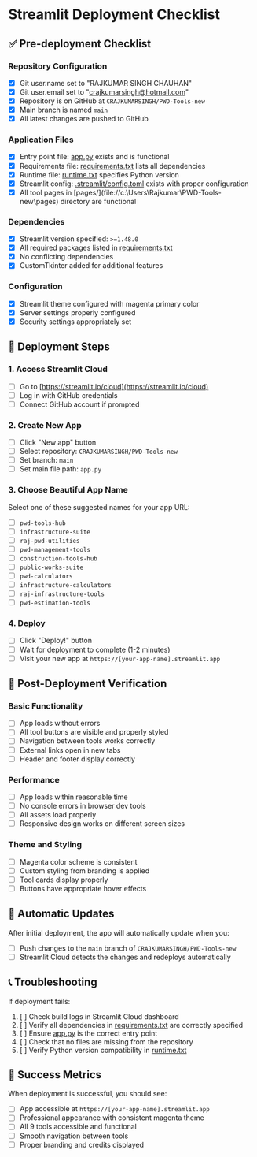 # Streamlit Deployment Checklist

## ✅ Pre-deployment Checklist

### Repository Configuration
- [x] Git user.name set to "RAJKUMAR SINGH CHAUHAN"
- [x] Git user.email set to "crajkumarsingh@hotmail.com"
- [x] Repository is on GitHub at `CRAJKUMARSINGH/PWD-Tools-new`
- [x] Main branch is named `main`
- [x] All latest changes are pushed to GitHub

### Application Files
- [x] Entry point file: [app.py](file://c:\Users\Rajkumar\PWD-Tools-new\app.py) exists and is functional
- [x] Requirements file: [requirements.txt](file://c:\Users\Rajkumar\PWD-Tools-new\requirements.txt) lists all dependencies
- [x] Runtime file: [runtime.txt](file://c:\Users\Rajkumar\PWD-Tools-new\runtime.txt) specifies Python version
- [x] Streamlit config: [.streamlit/config.toml](file://c:\Users\Rajkumar\PWD-Tools-new\.streamlit\config.toml) exists with proper configuration
- [x] All tool pages in [pages/](file://c:\Users\Rajkumar\PWD-Tools-new\pages\) directory are functional

### Dependencies
- [x] Streamlit version specified: `>=1.48.0`
- [x] All required packages listed in [requirements.txt](file://c:\Users\Rajkumar\PWD-Tools-new\requirements.txt)
- [x] No conflicting dependencies
- [x] CustomTkinter added for additional features

### Configuration
- [x] Streamlit theme configured with magenta primary color
- [x] Server settings properly configured
- [x] Security settings appropriately set

## 🚀 Deployment Steps

### 1. Access Streamlit Cloud
- [ ] Go to [https://streamlit.io/cloud](https://streamlit.io/cloud)
- [ ] Log in with GitHub credentials
- [ ] Connect GitHub account if prompted

### 2. Create New App
- [ ] Click "New app" button
- [ ] Select repository: `CRAJKUMARSINGH/PWD-Tools-new`
- [ ] Set branch: `main`
- [ ] Set main file path: `app.py`

### 3. Choose Beautiful App Name
Select one of these suggested names for your app URL:
- [ ] `pwd-tools-hub`
- [ ] `infrastructure-suite`
- [ ] `raj-pwd-utilities`
- [ ] `pwd-management-tools`
- [ ] `construction-tools-hub`
- [ ] `public-works-suite`
- [ ] `pwd-calculators`
- [ ] `infrastructure-calculators`
- [ ] `raj-infrastructure-tools`
- [ ] `pwd-estimation-tools`

### 4. Deploy
- [ ] Click "Deploy!" button
- [ ] Wait for deployment to complete (1-2 minutes)
- [ ] Visit your new app at `https://[your-app-name].streamlit.app`

## 🔧 Post-Deployment Verification

### Basic Functionality
- [ ] App loads without errors
- [ ] All tool buttons are visible and properly styled
- [ ] Navigation between tools works correctly
- [ ] External links open in new tabs
- [ ] Header and footer display correctly

### Performance
- [ ] App loads within reasonable time
- [ ] No console errors in browser dev tools
- [ ] All assets load properly
- [ ] Responsive design works on different screen sizes

### Theme and Styling
- [ ] Magenta color scheme is consistent
- [ ] Custom styling from branding is applied
- [ ] Tool cards display properly
- [ ] Buttons have appropriate hover effects

## 🔄 Automatic Updates

After initial deployment, the app will automatically update when you:
- [ ] Push changes to the `main` branch of `CRAJKUMARSINGH/PWD-Tools-new`
- [ ] Streamlit Cloud detects the changes and redeploys automatically

## 📞 Troubleshooting

If deployment fails:
1. [ ] Check build logs in Streamlit Cloud dashboard
2. [ ] Verify all dependencies in [requirements.txt](file://c:\Users\Rajkumar\PWD-Tools-new\requirements.txt) are correctly specified
3. [ ] Ensure [app.py](file://c:\Users\Rajkumar\PWD-Tools-new\app.py) is the correct entry point
4. [ ] Check that no files are missing from the repository
5. [ ] Verify Python version compatibility in [runtime.txt](file://c:\Users\Rajkumar\PWD-Tools-new\runtime.txt)

## 🎉 Success Metrics

When deployment is successful, you should see:
- [ ] App accessible at `https://[your-app-name].streamlit.app`
- [ ] Professional appearance with consistent magenta theme
- [ ] All 9 tools accessible and functional
- [ ] Smooth navigation between tools
- [ ] Proper branding and credits displayed